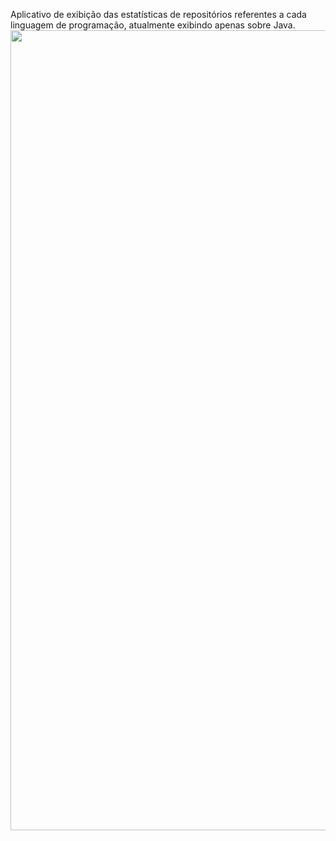 Aplicativo de exibição das estatísticas de repositórios referentes a cada linguagem de programação, atualmente exibindo apenas sobre Java. 
<img src="https://github.com/leogmsantos/languages-stats/blob/dev/demonstration.gif" width="720" height="1280"/>
